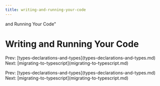 ```yaml
---
title: writing-and-running-your-code
---
```


and Running Your Code\"

# Writing and Running Your Code

Prev:
\[types-declarations-and-types](types-declarations-and-types.md)
Next:
\[migrating-to-typescript](migrating-to-typescript.md)

Prev:
\[types-declarations-and-types](types-declarations-and-types.md)
Next:
\[migrating-to-typescript](migrating-to-typescript.md)
